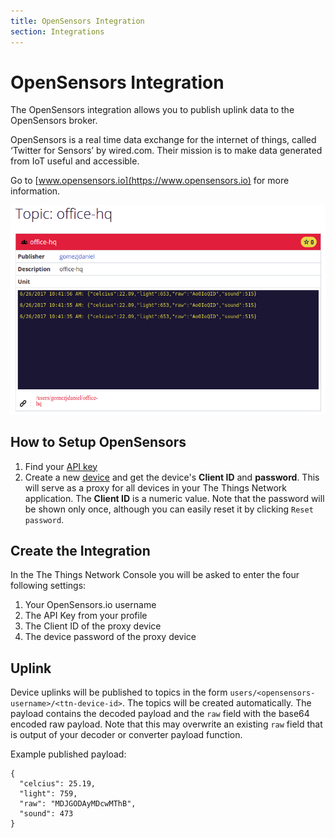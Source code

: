 ```yaml
---
title: OpenSensors Integration
section: Integrations
---
```


# OpenSensors Integration

The OpenSensors integration allows you to publish uplink data to the OpenSensors broker.

OpenSensors is a real time data exchange for the internet of things, called ‘Twitter for Sensors’ by wired.com. Their mission is to make data generated from IoT useful and accessible.

Go to [www.opensensors.io](https://www.opensensors.io) for more information.

![OpenSensors Example](example.png)

## How to Setup OpenSensors

1. Find your [API key](https://opensensorsio.helpscoutdocs.com/article/42-where-is-my-api-key)
2. Create a new [device](https://opensensorsio.helpscoutdocs.com/article/36-how-do-i-create-a-new-device) and get the device's **Client ID** and **password**. This will serve as a proxy for all devices in your The Things Network application. The **Client ID** is a numeric value. Note that the password will be shown only once, although you can easily reset it by clicking `Reset password`.

## Create the Integration

In the The Things Network Console you will be asked to enter the four following settings:

1. Your OpenSensors.io username
2. The API Key from your profile
3. The Client ID of the proxy device
4. The device password of the proxy device

## Uplink

Device uplinks will be published to topics in the form `users/<opensensors-username>/<ttn-device-id>`. The topics will be created automatically. The payload contains the decoded payload and the `raw` field with the base64 encoded raw payload. Note that this may overwrite an existing `raw` field that is output of your decoder or converter payload function.

Example published payload:

```
{
  "celcius": 25.19,
  "light": 759,
  "raw": "MDJGODAyMDcwMThB",
  "sound": 473
}
```

